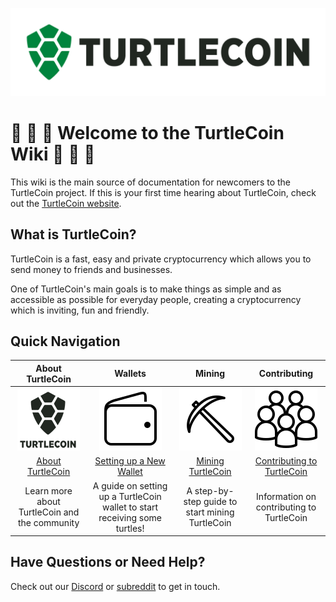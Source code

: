 ![TurtleCoin Logo](assets/turtlecoin_logo.png)

# :turtle: :turtle: :turtle: Welcome to the TurtleCoin Wiki :turtle: :turtle: :turtle:

This wiki is the main source of documentation for newcomers to the TurtleCoin project. If this is your first time hearing about TurtleCoin, check out the [TurtleCoin website](https://turtlecoin.lol/).

## What is TurtleCoin?

TurtleCoin is a fast, easy and private cryptocurrency which allows you to send money to friends and businesses.

One of TurtleCoin's main goals is to make things as simple and as accessible as possible for everyday people, creating a cryptocurrency which is inviting, fun and friendly.

## Quick Navigation

| **About TurtleCoin** | **Wallets** | **Mining** | **Contributing** |
|:----------------------:|:-------------:|:------------:|:------------------:|
| ![Logo](assets/table_logo.png) | ![Wallets](assets/table_wallet.png) | ![Mining](assets/table_mine.png) | ![Dev](assets/table_dev.png) |
| [About TurtleCoin](about/About-TurtleCoin) | [Setting up a New Wallet](guides/wallets/Making-a-Wallet) | [Mining TurtleCoin](guides/mining/Mining) | [Contributing to TurtleCoin](about/Contributing) |
| Learn more about TurtleCoin and the community | A guide on setting up a TurtleCoin wallet to start receiving some turtles! | A step-by-step guide to start mining TurtleCoin | Information on contributing to TurtleCoin |

## Have Questions or Need Help?

Check out our [Discord](http://chat.turtlecoin.lol) or [subreddit](https://www.reddit.com/r/TRTL/) to get in touch.


